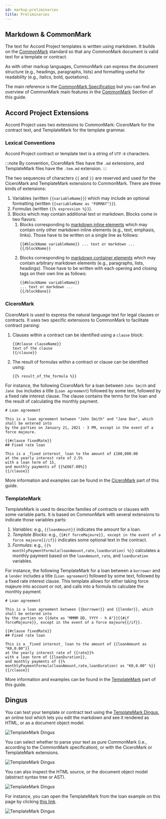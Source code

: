 ```yaml
---
id: markup-preliminaries
title: Preliminaries
---
```


## Markdown & CommonMark

The text for Accord Project templates is written using markdown. It builds on the [CommonMark](https://commonmark.org) standard so that any CommonMark document is valid text for a template or contract.

As with other markup languages, CommonMark can express the document structure (e.g., headings, paragraphs, lists) and formatting useful for readability (e.g., italics, bold, quotations).

The main reference is the [CommonMark Specification](https://spec.commonmark.org/0.29/) but you can find an overview of CommonMark main features in the [CommonMark](markup-commonmark) Section of this guide.

## Accord Project Extensions

Accord Project uses two extensions to CommonMark: CiceroMark for the contract text, and TemplateMark for the template grammar.
 
### Lexical Conventions

Accord Project contract or template text is a string of `UTF-8` characters.

:::note
By convention, CiceroMark files have the `.md` extensions, and TemplateMark files have the `.tem.md` extension.
:::

The two sequences of characters `{{` and `}}` are reserved and used for the CiceroMark and TemplateMark extensions to CommonMark. There are three kinds of extensions:
1. Variables (written `{{variableName}}`) which may include an optional formatting (written `{{variableName as "FORMAT"}}`).
2. Formulas (written `{{% expression %}}`).
3. Blocks which may contain additional text or markdown. Blocks come in two flavors:
   1. Blocks corresponding to [markdown inline elements](https://spec.commonmark.org/0.29/#inlines) which may contain only other markdown inline elements (e.g., text, emphasis, links). Those have to be written on a single line as follows:
      ```
      {{#blockName variableName}} ... text or markdown ... {{/blockName}}
      ```
   2. Blocks corresponding to [markdown container elements](https://spec.commonmark.org/0.29/#container-blocks) which may contain arbitrary markdown elements (e.g., paragraphs, lists, headings). Those have to be written with each opening and closing tags on their own line as follows:
      ```
      {{#blockName variableName}}
      ... text or markdown ... 
      {{/blockBane}}
      ```

### CiceroMark

CiceroMark is used to express the natural language text for legal clauses or contracts. It uses two specific extensions to CommonMark to facilitate contract parsing:
1. Clauses within a contract can be identified using a `clause` block:
   ```
   {{#clause clauseName}}
   text of the clause
   {{/clause}}
   ```
2. The result of formulas within a contract or clause can be identified using:
   ```
   {{% result_of_the_formula %}}
   ```

For instance, the following CiceroMark for a loan between `John Smith` and `Jane Doe` includes a title (`Loan agreement`) followed by some text, followed by a fixed rate interest clause. The clause contains the terms for the loan and the result of calculating the monthly payment.
```tem
# Loan agreement

This is a loan agreement between "John Smith" and "Jane Doe", which shall be entered into
by the parties on January 21, 2021 - 3 PM, except in the event of a force majeure.

{{#clause fixedRate}}
## Fixed rate loan

This is a _fixed interest_ loan to the amount of £100,000.00
at the yearly interest rate of 2.5%
with a loan term of 15,
and monthly payments of {{%£667.00%}}
{{/clause}}
```

More information and examples can be found in the [CiceroMark](markup-ciceromark) part of this guide.

### TemplateMark

TemplateMark is used to describe families of contracts or clauses with some variable parts. It is based on CommonMark with several extensions to indicate those variables parts:
1. _Variables_: e.g., `{{loanAmount}}` indicates the amount for a loan.
2. _Template Blocks_: e.g., `{{#if forceMajeure}}, except in the event of a force majeure{{/if}}` indicates some optional text in the contract.
3. _Formulas_: e.g., `{{% monthlyPaymentFormula(loanAmount,rate,loanDuration) %}}` calculates a monthly payment based on the `loanAmount`, `rate`, and `loanDuration` variables.

For instance, the following TemplateMark for a loan between a `borrower` and a `lender` includes a title (`Loan agreement`) followed by some text, followed by a fixed rate interest clause. This template allows for either taking force majeure into account or not, and calls into a formula to calculate the monthly payment.
```tem
# Loan agreement

This is a loan agreement between {{borrower}} and {{lender}}, which shall be entered into
by the parties on {{date as "MMMM DD, YYYY - h A"}}{{#if forceMajeure}}, except in the event of a force majeure{{/if}}.

{{#clause fixedRate}}
## Fixed rate loan

This is a _fixed interest_ loan to the amount of {{loanAmount as "K0,0.00"}}
at the yearly interest rate of {{rate}}%
with a loan term of {{loanDuration}},
and monthly payments of {{% monthlyPaymentFormula(loanAmount,rate,loanDuration) as "K0,0.00" %}}
{{/clause}}
```

More information and examples can be found in the [TemplateMark](markup-templatemark) part of this guide.

## Dingus

You can test your template or contract text using the [TemplateMark Dingus](https://templatemark-dingus.netlify.app), an online tool which lets you edit the markdown and see it rendered as HTML, or as a document object model.

![TemplateMark Dingus](/docs/assets/dingus1.png)

You can select whether to parse your text as pure CommonMark (i.e., according to the CommonMark specification), or with the CiceroMark or TemplateMark extensions.

![TemplateMark Dingus](/docs/assets/dingus2.png)

You can also inspect the HTML source, or the document object model (abstract syntax tree or AST).

![TemplateMark Dingus](/docs/assets/dingus3.png)

For instance, you can open the TemplateMark from the loan example on this page by clicking [this link](https://templatemark-dingus.netlify.app/#md3=%7B%22source%22%3A%22%23%20Loan%20agreement%5Cn%5CnThis%20is%20a%20loan%20agreement%20between%20%7B%7Bborrower%7D%7D%20and%20%7B%7Blender%7D%7D%2C%20which%20shall%20be%20entered%20into%5Cnby%20the%20parties%20on%20%7B%7Bdate%20as%20%5C%22MMMMM%20DD%2C%20YYYY%20-%20hhA%5C%22%7D%7D%7B%7B%23if%20forceMajeure%7D%7D%2C%20except%20in%20the%20event%20of%20a%20force%20majeure%7B%7B%2Fif%7D%7D.%5Cn%5Cn%7B%7B%23clause%20fixedRate%7D%7D%5Cn%23%23%20Fixed%20rate%20loan%5Cn%5CnThis%20is%20a%20_fixed%20interest_%20loan%20to%20the%20amount%20of%20%7B%7BloanAmount%20as%20%5C%22K0%2C0.00%5C%22%7D%7D%5Cnat%20the%20yearly%20interest%20rate%20of%20%7B%7Brate%7D%7D%25%5Cnwith%20a%20loan%20term%20of%20%7B%7BloanDuration%7D%7D%2C%5Cnand%20monthly%20payments%20of%20%7B%7B%25%20monthlyPaymentFormula%28loanAmount%2Crate%2CloanDuration%29%20as%20%5C%22K0%2C0.00%5C%22%20%25%7D%7D%5Cn%7B%7B%2Fclause%7D%7D%5Cn%22%2C%22defaults%22%3A%7B%22templateMark%22%3Atrue%2C%22ciceroMark%22%3Afalse%2C%22html%22%3Atrue%2C%22_highlight%22%3Atrue%2C%22_strict%22%3Afalse%2C%22_view%22%3A%22html%22%7D%7D).

![TemplateMark Dingus](/docs/assets/dingus4.png)

